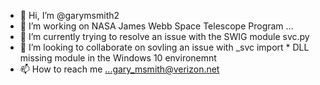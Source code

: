 - 👋 Hi, I’m @garymsmith2
- 👀 I’m working on NASA James Webb Space Telescope Program ...
- 🌱 I’m currently trying to resolve an issue with the SWIG module svc.py
- 💞️ I’m looking to collaborate on sovling an issue with _svc import * DLL missing module in the Windows 10 environemnt
- 📫 How to reach me ...gary_msmith@verizon.net

<!---
garymsmith2/garymsmith2 is a ✨ special ✨ repository because its `README.md` (this file) appears on your GitHub profile.
You can click the Preview link to take a look at your changes.
--->
